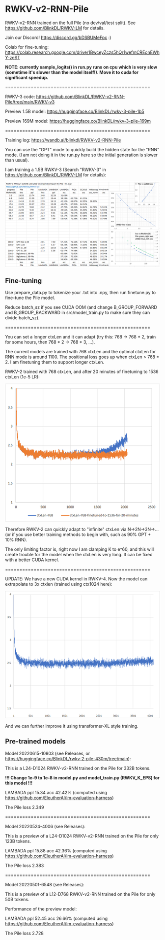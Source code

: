 # RWKV-v2-RNN-Pile

RWKV-v2-RNN trained on the full Pile (no dev/val/test split). See https://github.com/BlinkDL/RWKV-LM for details.

Join our Discord! https://discord.gg/bDSBUMeFpc :)

Colab for fine-tuning: https://colab.research.google.com/drive/1BwceyZczs5hQr1wefmCREonEWhY-zeST

**NOTE: currently sample_logits() in run.py runs on cpu which is very slow (sometime it's slower than the model itself!). Move it to cuda for significant speedup.**

===================================================

RWKV-3 code: https://github.com/BlinkDL/RWKV-v2-RNN-Pile/tree/main/RWKV-v3

Preview 1.5B model: https://huggingface.co/BlinkDL/rwkv-3-pile-1b5

Preview 169M model: https://huggingface.co/BlinkDL/rwkv-3-pile-169m

===================================================

Training log: https://wandb.ai/blinkdl/RWKV-v2-RNN-Pile

You can use the "GPT" mode to quickly build the hidden state for the "RNN" mode. (I am not doing it in the run.py here so the initial generation is slower than usual).

I am training a 1.5B RWKV-3 (Search "RWKV-3" in https://github.com/BlinkDL/RWKV-LM for details):

![RWKV-v3-1.5B-Pile](RWKV-v3-1.5B-Pile.png)

## Fine-tuning

Use prepare_data.py to tokenize your .txt into .npy, then run finetune.py to fine-tune the Pile model.

Reduce batch_sz if you see CUDA OOM (and change B_GROUP_FORWARD and B_GROUP_BACKWARD in src/model_train.py to make sure they can divide batch_sz).

===================================================

You can set a longer ctxLen and it can adapt (try this: 768 -> 768 * 2, train for some hours, then 768 * 2 -> 768 * 3, ...).

The current models are trained with 768 ctxLen and the optimal ctxLen for RNN mode is around 1100. The positional loss goes up when ctxLen > 768 * 2. I am finetuning them to support longer ctxLen.

RWKV-2 trained with 768 ctxLen, and after 20 minutes of finetuning to 1536 ctxLen (1e-5 LR):

![RWKV-ctxLen](RWKV-ctxLen.png)

Therefore RWKV-2 can quickly adapt to "infinite" ctxLen via N->2N->3N->... (or if you use better training methods to begin with, such as 90% GPT + 10% RNN).

The only limiting factor is, right now I am clamping K to e^60, and this will create trouble for the model when the ctxLen is very long. It can be fixed with a better CUDA kernel.

===================================================

UPDATE: We have a new CUDA kernel in RWKV-4. Now the model can extrapolate to 3x ctxlen (trained using ctx1024 here):

![RWKV-4-ctxLen](RWKV-4-ctxLen.png)

And we can further improve it using transformer-XL style training.

## Pre-trained models

Model 20220615-10803 (see Releases, or https://huggingface.co/BlinkDL/rwkv-2-pile-430m/tree/main):

This is a L24-D1024 RWKV-v2-RNN trained on the Pile for 332B tokens.

**!!! Change 1e-9 to 1e-8 in model.py and model_train.py (RWKV_K_EPS) for this model !!!**

LAMBADA ppl 15.34 acc 42.42% (computed using https://github.com/EleutherAI/lm-evaluation-harness)

The Pile loss 2.349

===================================================

Model 20220524-4006 (see Releases):

This is a preview of a L24-D1024 RWKV-v2-RNN trained on the Pile for only 123B tokens.

LAMBADA ppl 15.88 acc 42.36% (computed using https://github.com/EleutherAI/lm-evaluation-harness)

The Pile loss 2.383

===================================================

Model 20220501-6548 (see Releases):

This is a preview of a L12-D768 RWKV-v2-RNN trained on the Pile for only 50B tokens.

Performance of the preview model:

LAMBADA ppl 52.45 acc 26.66% (computed using https://github.com/EleutherAI/lm-evaluation-harness)

The Pile loss 2.728
